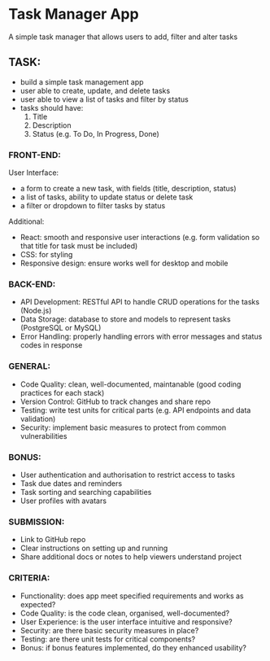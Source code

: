 # Task Manager App
A simple task manager that allows users to add, filter and alter tasks

## TASK: 
-   build a simple task management app
-   user able to create, update, and delete tasks
-   user able to view a list of tasks and filter by status
-   tasks should have:
    1. Title
    2. Description
    3. Status (e.g. To Do, In Progress, Done)

### FRONT-END:
User Interface:
-   a form to create a new task, with fields (title, description, status)
-   a list of tasks, ability to update status or delete task
-   a filter or dropdown to filter tasks by status

Additional:
-   React: smooth and responsive user interactions (e.g. form validation so that title for task must be included)
-   CSS: for styling
-   Responsive design: ensure works well for desktop and mobile


### BACK-END:
-   API Development: RESTful API to handle CRUD operations for the tasks (Node.js)
-   Data Storage: database to store and models to represent tasks (PostgreSQL or MySQL)
-   Error Handling: properly handling errors with error messages and status codes in response


### GENERAL:
-   Code Quality: clean, well-documented, maintanable (good coding practices for each stack)
-   Version Control: GitHub to track changes and share repo
-   Testing: write test units for critical parts (e.g. API endpoints and data validation)
-   Security: implement basic measures to protect from common vulnerabilities

### BONUS:
-   User authentication and authorisation to restrict access to tasks
-   Task due dates and reminders
-   Task sorting and searching capabilities
-   User profiles with avatars

### SUBMISSION:
-   Link to GitHub repo
-   Clear instructions on setting up and running
-   Share additional docs or notes to help viewers understand project

### CRITERIA:
-   Functionality: does app meet specified requirements and works as expected?
-   Code Quality: is the code clean, organised, well-documented?
-   User Experience: is the user interface intuitive and responsive?
-   Security: are there basic security measures in place?
-   Testing: are there unit tests for critical components?
-   Bonus: if bonus features implemented, do they enhanced usability?
